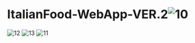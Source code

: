 # ItalianFood-WebApp-VER.2![10](https://user-images.githubusercontent.com/90063160/222858001-bca7b625-7fed-44ef-a07e-0964805aaeec.png)
![12](https://user-images.githubusercontent.com/90063160/222858015-3d0c444e-46c5-4874-b0ca-3ada30f9e550.png)
![13](https://user-images.githubusercontent.com/90063160/222858019-6ce0eaa4-d207-49cc-a842-ed2fd502d2c5.png)
![11](https://user-images.githubusercontent.com/90063160/222858022-a2271854-a4af-4192-a074-e33b940045c9.png)
